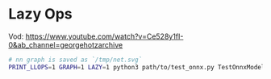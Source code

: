 # Lazy Ops 
Vod: https://www.youtube.com/watch?v=Ce528y1fI-0&ab_channel=georgehotzarchive


```bash
# nn graph is saved as `/tmp/net.svg`
PRINT_LLOPS=1 GRAPH=1 LAZY=1 python3 path/to/test_onnx.py TestOnnxModel.test_openpilot_model
```
